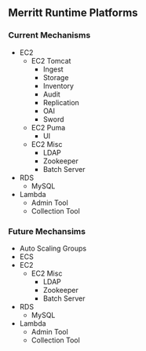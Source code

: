 ## Merritt Runtime Platforms

### Current Mechanisms
- EC2
  - EC2 Tomcat
    - Ingest
    - Storage
    - Inventory
    - Audit
    - Replication
    - OAI
    - Sword
  - EC2 Puma
    - UI
  - EC2 Misc
    - LDAP
    - Zookeeper
    - Batch Server
- RDS
  - MySQL      
- Lambda
  -  Admin Tool
  -  Collection Tool

### Future Mechansims
- Auto Scaling Groups
- ECS
- EC2
  - EC2 Misc
    - LDAP
    - Zookeeper
    - Batch Server
- RDS
  - MySQL      
- Lambda
  -  Admin Tool
  -  Collection Tool
